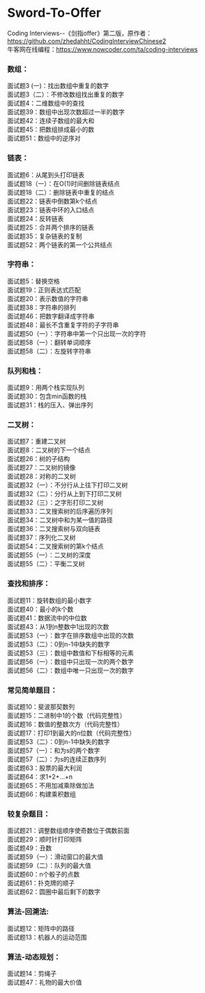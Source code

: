 # Sword-To-Offer 
Coding Interviews--《剑指offer》第二版，原作者：https://github.com/zhedahht/CodingInterviewChinese2                
牛客网在线编程：https://www.nowcoder.com/ta/coding-interviews 
### 数组：
面试题3 (一)：找出数组中重复的数字        
面试题3（二）：不修改数组找出重复的数字      
面试题4：二维数组中的查找             
面试题39：数组中出现次数超过一半的数字            
面试题42：连续子数组的最大和              
面试题45：把数组排成最小的数               
面试题51：数组中的逆序对                      
### 链表：
面试题6：从尾到头打印链表                      
面试题18（一）：在O(1)时间删除链表结点                  
面试题18（二）：删除链表中重复的结点                    
面试题22：链表中倒数第k个结点                
面试题23：链表中环的入口结点              
面试题24：反转链表           
面试题25：合并两个排序的链表             
面试题35：复杂链表的复制              
面试题52：两个链表的第一个公共结点              
### 字符串：
面试题5：替换空格             
面试题19：正则表达式匹配           
面试题20：表示数值的字符串           
面试题38：字符串的排列          
面试题46：把数字翻译成字符串           
面试题48：最长不含重复字符的子字符串             
面试题50（一）：字符串中第一个只出现一次的字符          
面试题58（一）：翻转单词顺序        
面试题58（二）：左旋转字符串            
### 队列和栈：
面试题9：用两个栈实现队列            
面试题30：包含min函数的栈            
面试题31：栈的压入、弹出序列           
### 二叉树：
面试题7：重建二叉树             
面试题8：二叉树的下一个结点            
面试题26：树的子结构           
面试题27：二叉树的镜像             
面试题28：对称的二叉树           
面试题32（一）：不分行从上往下打印二叉树            
面试题32（二）：分行从上到下打印二叉树            
面试题32（三）：之字形打印二叉树               
面试题33：二叉搜索树的后序遍历序列                   
面试题34：二叉树中和为某一值的路径                 
面试题36：二叉搜索树与双向链表                 
面试题37：序列化二叉树                  
面试题54：二叉搜索树的第k个结点                 
面试题55（一）：二叉树的深度               
面试题55（二）：平衡二叉树                
### 查找和排序： 
面试题11：旋转数组的最小数字               
面试题40：最小的k个数             
面试题41：数据流中的中位数              
面试题43：从1到n整数中1出现的次数                
面试题53（一）：数字在排序数组中出现的次数                 
面试题53（二）：0到n-1中缺失的数字               
面试题53（三）：数组中数值和下标相等的元素                  
面试题56（一）：数组中只出现一次的两个数字                
面试题56（二）：数组中唯一只出现一次的数字                
### 常见简单题目： 
面试题10：斐波那契数列            
面试题15：二进制中1的个数（代码完整性）              
面试题16：数值的整数次方（代码完整性）                 
面试题17：打印1到最大的n位数（代码完整性）                  
面试题53（二）：0到n-1中缺失的数字                 
面试题57（一）：和为s的两个数字                    
面试题57（二）：为s的连续正数序列                 
面试题63：股票的最大利润              
面试题64：求1+2+…+n                       
面试题65：不用加减乘除做加法                      
面试题66：构建乘积数组                    
### 较复杂题目： 
面试题21：调整数组顺序使奇数位于偶数前面            
面试题29：顺时针打印矩阵               
面试题49：丑数               
面试题59（一）：滑动窗口的最大值                 
面试题59（二）：队列的最大值              
面试题60：n个骰子的点数                 
面试题61：扑克牌的顺子                     
面试题62：圆圈中最后剩下的数字                   
### 算法-回溯法: 
面试题12：矩阵中的路径            
面试题13：机器人的运动范围                           
### 算法-动态规划：
面试题14：剪绳子                   
面试题47：礼物的最大价值                 

